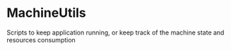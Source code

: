 # MachineUtils
Scripts to keep application running, or keep track of the machine state and resources consumption
